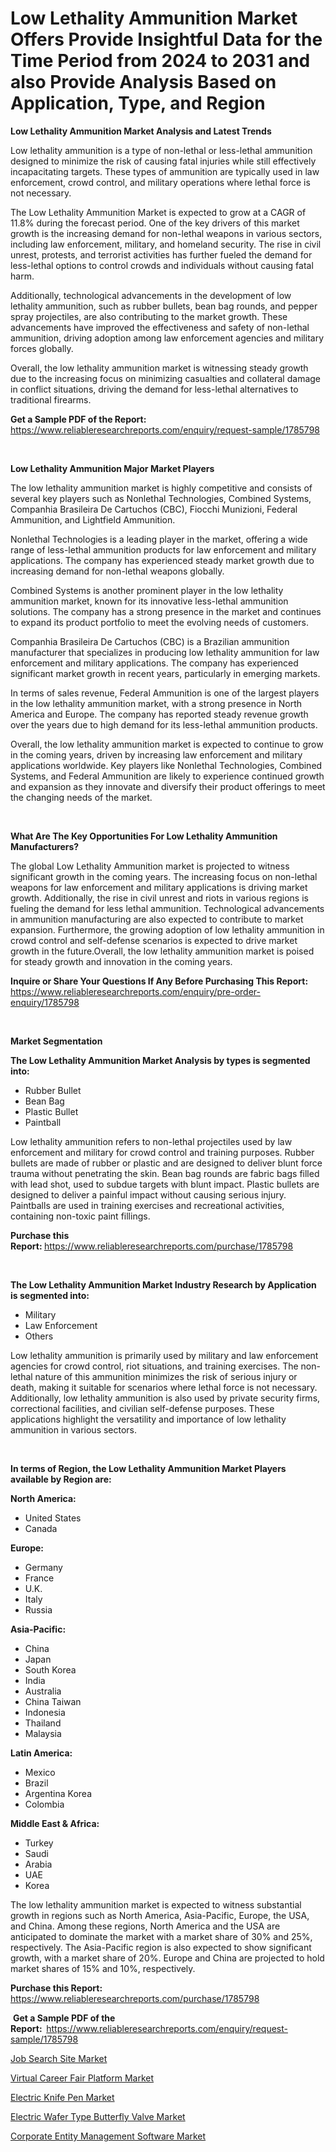<p><h1>Low Lethality Ammunition Market Offers Provide Insightful Data for the Time Period from 2024 to 2031 and also Provide Analysis Based on Application, Type, and Region</h1></p><p><strong>Low Lethality Ammunition Market Analysis and Latest Trends</strong></p>
<p><p>Low lethality ammunition is a type of non-lethal or less-lethal ammunition designed to minimize the risk of causing fatal injuries while still effectively incapacitating targets. These types of ammunition are typically used in law enforcement, crowd control, and military operations where lethal force is not necessary.</p><p>The Low Lethality Ammunition Market is expected to grow at a CAGR of 11.8% during the forecast period. One of the key drivers of this market growth is the increasing demand for non-lethal weapons in various sectors, including law enforcement, military, and homeland security. The rise in civil unrest, protests, and terrorist activities has further fueled the demand for less-lethal options to control crowds and individuals without causing fatal harm.</p><p>Additionally, technological advancements in the development of low lethality ammunition, such as rubber bullets, bean bag rounds, and pepper spray projectiles, are also contributing to the market growth. These advancements have improved the effectiveness and safety of non-lethal ammunition, driving adoption among law enforcement agencies and military forces globally.</p><p>Overall, the low lethality ammunition market is witnessing steady growth due to the increasing focus on minimizing casualties and collateral damage in conflict situations, driving the demand for less-lethal alternatives to traditional firearms.</p></p>
<p><strong>Get a Sample PDF of the Report:&nbsp;</strong> <a href="https://www.reliableresearchreports.com/enquiry/request-sample/1785798">https://www.reliableresearchreports.com/enquiry/request-sample/1785798</a></p>
<p>&nbsp;</p>
<p><strong>Low Lethality Ammunition Major Market Players</strong></p>
<p><p>The low lethality ammunition market is highly competitive and consists of several key players such as Nonlethal Technologies, Combined Systems, Companhia Brasileira De Cartuchos (CBC), Fiocchi Munizioni, Federal Ammunition, and Lightfield Ammunition. </p><p>Nonlethal Technologies is a leading player in the market, offering a wide range of less-lethal ammunition products for law enforcement and military applications. The company has experienced steady market growth due to increasing demand for non-lethal weapons globally. </p><p>Combined Systems is another prominent player in the low lethality ammunition market, known for its innovative less-lethal ammunition solutions. The company has a strong presence in the market and continues to expand its product portfolio to meet the evolving needs of customers.</p><p>Companhia Brasileira De Cartuchos (CBC) is a Brazilian ammunition manufacturer that specializes in producing low lethality ammunition for law enforcement and military applications. The company has experienced significant market growth in recent years, particularly in emerging markets.</p><p>In terms of sales revenue, Federal Ammunition is one of the largest players in the low lethality ammunition market, with a strong presence in North America and Europe. The company has reported steady revenue growth over the years due to high demand for its less-lethal ammunition products.</p><p>Overall, the low lethality ammunition market is expected to continue to grow in the coming years, driven by increasing law enforcement and military applications worldwide. Key players like Nonlethal Technologies, Combined Systems, and Federal Ammunition are likely to experience continued growth and expansion as they innovate and diversify their product offerings to meet the changing needs of the market.</p></p>
<p>&nbsp;</p>
<p><strong>What Are The Key Opportunities For Low Lethality Ammunition Manufacturers?</strong></p>
<p><p>The global Low Lethality Ammunition market is projected to witness significant growth in the coming years. The increasing focus on non-lethal weapons for law enforcement and military applications is driving market growth. Additionally, the rise in civil unrest and riots in various regions is fueling the demand for less lethal ammunition. Technological advancements in ammunition manufacturing are also expected to contribute to market expansion. Furthermore, the growing adoption of low lethality ammunition in crowd control and self-defense scenarios is expected to drive market growth in the future.Overall, the low lethality ammunition market is poised for steady growth and innovation in the coming years.</p></p>
<p><strong>Inquire or Share Your Questions If Any Before Purchasing This Report:</strong> <a href="https://www.reliableresearchreports.com/enquiry/pre-order-enquiry/1785798">https://www.reliableresearchreports.com/enquiry/pre-order-enquiry/1785798</a></p>
<p>&nbsp;</p>
<p><strong>Market Segmentation</strong></p>
<p><strong>The Low Lethality Ammunition Market Analysis by types is segmented into:</strong></p>
<p><ul><li>Rubber Bullet</li><li>Bean Bag</li><li>Plastic Bullet</li><li>Paintball</li></ul></p>
<p><p>Low lethality ammunition refers to non-lethal projectiles used by law enforcement and military for crowd control and training purposes. Rubber bullets are made of rubber or plastic and are designed to deliver blunt force trauma without penetrating the skin. Bean bag rounds are fabric bags filled with lead shot, used to subdue targets with blunt impact. Plastic bullets are designed to deliver a painful impact without causing serious injury. Paintballs are used in training exercises and recreational activities, containing non-toxic paint fillings.</p></p>
<p><strong>Purchase this Report:&nbsp;</strong><a href="https://www.reliableresearchreports.com/purchase/1785798">https://www.reliableresearchreports.com/purchase/1785798</a></p>
<p>&nbsp;</p>
<p><strong>The Low Lethality Ammunition Market Industry Research by Application is segmented into:</strong></p>
<p><ul><li>Military</li><li>Law Enforcement</li><li>Others</li></ul></p>
<p><p>Low lethality ammunition is primarily used by military and law enforcement agencies for crowd control, riot situations, and training exercises. The non-lethal nature of this ammunition minimizes the risk of serious injury or death, making it suitable for scenarios where lethal force is not necessary. Additionally, low lethality ammunition is also used by private security firms, correctional facilities, and civilian self-defense purposes. These applications highlight the versatility and importance of low lethality ammunition in various sectors.</p></p>
<p>&nbsp;</p>
<p><strong>In terms of Region, the Low Lethality Ammunition Market Players available by Region are:</strong></p>
<p>
    <p> <strong> North America: </strong>
        <ul>
            <li>United States</li>
            <li>Canada</li>
        </ul>
        </p> 
    <p> <strong> Europe: </strong>
        <ul>
            <li>Germany</li>
            <li>France</li>
            <li>U.K.</li>
            <li>Italy</li>
            <li>Russia</li>
        </ul>
        </p> 
    <p> <strong> Asia-Pacific: </strong>
        <ul>
            <li>China</li>
            <li>Japan</li>
            <li>South Korea</li>
            <li>India</li>
            <li>Australia</li>
            <li>China Taiwan</li>
            <li>Indonesia</li>
            <li>Thailand</li>
            <li>Malaysia</li>
        </ul>
        </p> 
    <p> <strong> Latin America: </strong>
        <ul>
            <li>Mexico</li>
            <li>Brazil</li>
            <li>Argentina Korea</li>
            <li>Colombia</li>
        </ul>
        </p> 
    <p> <strong> Middle East & Africa: </strong>
        <ul>
            <li>Turkey</li>
            <li>Saudi</li>
            <li>Arabia</li>
            <li>UAE</li>
            <li>Korea</li>
        </ul>
    </p>
    </p>
<p><p>The low lethality ammunition market is expected to witness substantial growth in regions such as North America, Asia-Pacific, Europe, the USA, and China. Among these regions, North America and the USA are anticipated to dominate the market with a market share of 30% and 25%, respectively. The Asia-Pacific region is also expected to show significant growth, with a market share of 20%. Europe and China are projected to hold market shares of 15% and 10%, respectively.</p></p>
<p><strong>Purchase this Report: </strong><a href="https://www.reliableresearchreports.com/purchase/1785798">https://www.reliableresearchreports.com/purchase/1785798</a></p>
<p>&nbsp;<strong>Get a Sample PDF of the Report:&nbsp;&nbsp;</strong><a href="https://www.reliableresearchreports.com/enquiry/request-sample/1785798">https://www.reliableresearchreports.com/enquiry/request-sample/1785798</a></p>
<p><strong></strong></p>
<p><p><a href="https://medium.com/@dariusferry634/job-search-site-market-share-evolution-and-market-growth-trends-2024-2031-cf34d1594d36">Job Search Site Market</a></p><p><a href="https://medium.com/@dariusferry634/analyzing-virtual-career-fair-platform-market-global-industry-perspective-and-forecast-2024-to-05f69cd98e07">Virtual Career Fair Platform Market</a></p><p><a href="https://github.com/brenzgnarento/Market-Research-Report-List-1/blob/main/electric-knife-pen-market.md">Electric Knife Pen Market</a></p><p><a href="https://github.com/jerrycopelandthomaswsqd8q/Market-Research-Report-List-1/blob/main/electric-wafer-type-butterfly-valve-market.md">Electric Wafer Type Butterfly Valve Market</a></p><p><a href="https://medium.com/@dariusferry634/decoding-corporate-entity-management-software-market-metrics-market-share-trends-and-growth-2e8f285c07b6">Corporate Entity Management Software Market</a></p></p>